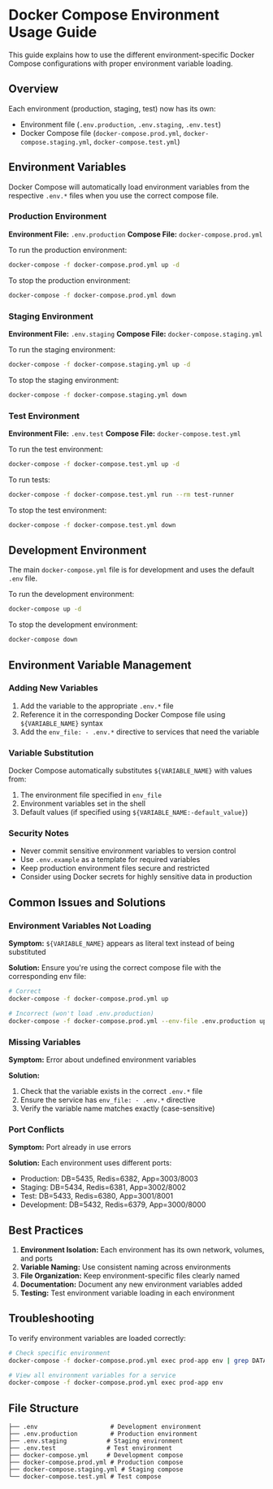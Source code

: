# Docker Compose Environment Usage Guide

This guide explains how to use the different environment-specific Docker Compose configurations with proper environment variable loading.

## Overview

Each environment (production, staging, test) now has its own:
- Environment file (`.env.production`, `.env.staging`, `.env.test`)
- Docker Compose file (`docker-compose.prod.yml`, `docker-compose.staging.yml`, `docker-compose.test.yml`)

## Environment Variables

Docker Compose will automatically load environment variables from the respective `.env.*` files when you use the correct compose file.

### Production Environment

**Environment File:** `.env.production`
**Compose File:** `docker-compose.prod.yml`

To run the production environment:
```bash
docker-compose -f docker-compose.prod.yml up -d
```

To stop the production environment:
```bash
docker-compose -f docker-compose.prod.yml down
```

### Staging Environment

**Environment File:** `.env.staging`
**Compose File:** `docker-compose.staging.yml`

To run the staging environment:
```bash
docker-compose -f docker-compose.staging.yml up -d
```

To stop the staging environment:
```bash
docker-compose -f docker-compose.staging.yml down
```

### Test Environment

**Environment File:** `.env.test`
**Compose File:** `docker-compose.test.yml`

To run the test environment:
```bash
docker-compose -f docker-compose.test.yml up -d
```

To run tests:
```bash
docker-compose -f docker-compose.test.yml run --rm test-runner
```

To stop the test environment:
```bash
docker-compose -f docker-compose.test.yml down
```

## Development Environment

The main `docker-compose.yml` file is for development and uses the default `.env` file.

To run the development environment:
```bash
docker-compose up -d
```

To stop the development environment:
```bash
docker-compose down
```

## Environment Variable Management

### Adding New Variables

1. Add the variable to the appropriate `.env.*` file
2. Reference it in the corresponding Docker Compose file using `${VARIABLE_NAME}` syntax
3. Add the `env_file: - .env.*` directive to services that need the variable

### Variable Substitution

Docker Compose automatically substitutes `${VARIABLE_NAME}` with values from:
1. The environment file specified in `env_file`
2. Environment variables set in the shell
3. Default values (if specified using `${VARIABLE_NAME:-default_value}`)

### Security Notes

- Never commit sensitive environment variables to version control
- Use `.env.example` as a template for required variables
- Keep production environment files secure and restricted
- Consider using Docker secrets for highly sensitive data in production

## Common Issues and Solutions

### Environment Variables Not Loading

**Symptom:** `${VARIABLE_NAME}` appears as literal text instead of being substituted

**Solution:** Ensure you're using the correct compose file with the corresponding env file:
```bash
# Correct
docker-compose -f docker-compose.prod.yml up

# Incorrect (won't load .env.production)
docker-compose -f docker-compose.prod.yml --env-file .env.production up
```

### Missing Variables

**Symptom:** Error about undefined environment variables

**Solution:**
1. Check that the variable exists in the correct `.env.*` file
2. Ensure the service has `env_file: - .env.*` directive
3. Verify the variable name matches exactly (case-sensitive)

### Port Conflicts

**Symptom:** Port already in use errors

**Solution:** Each environment uses different ports:
- Production: DB=5435, Redis=6382, App=3003/8003
- Staging: DB=5434, Redis=6381, App=3002/8002
- Test: DB=5433, Redis=6380, App=3001/8001
- Development: DB=5432, Redis=6379, App=3000/8000

## Best Practices

1. **Environment Isolation:** Each environment has its own network, volumes, and ports
2. **Variable Naming:** Use consistent naming across environments
3. **File Organization:** Keep environment-specific files clearly named
4. **Documentation:** Document any new environment variables added
5. **Testing:** Test environment variable loading in each environment

## Troubleshooting

To verify environment variables are loaded correctly:

```bash
# Check specific environment
docker-compose -f docker-compose.prod.yml exec prod-app env | grep DATABASE_URL

# View all environment variables for a service
docker-compose -f docker-compose.prod.yml exec prod-app env
```

## File Structure

```
├── .env                    # Development environment
├── .env.production         # Production environment
├── .env.staging           # Staging environment
├── .env.test              # Test environment
├── docker-compose.yml     # Development compose
├── docker-compose.prod.yml # Production compose
├── docker-compose.staging.yml # Staging compose
└── docker-compose.test.yml # Test compose
